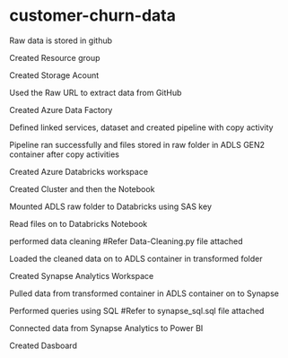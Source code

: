 # customer-churn-data

Raw data is stored in github

Created Resource group

Created Storage Acount

Used the Raw URL to extract data from GitHub

Created Azure Data Factory

Defined linked services, dataset and created pipeline with copy activity

Pipeline ran successfully and files stored in raw folder in ADLS GEN2 container after copy activities

Created Azure Databricks workspace 

Created Cluster and then the Notebook

Mounted ADLS raw folder to Databricks using SAS key

Read files on to Databricks Notebook 

performed data cleaning #Refer Data-Cleaning.py file attached

Loaded the cleaned data on to ADLS container in transformed folder 

Created Synapse Analytics Workspace 

Pulled data from transformed container in ADLS container on to Synapse

Performed queries using SQL #Refer to synapse_sql.sql file attached

Connected data from Synapse Analytics to Power BI

Created Dasboard 



   
